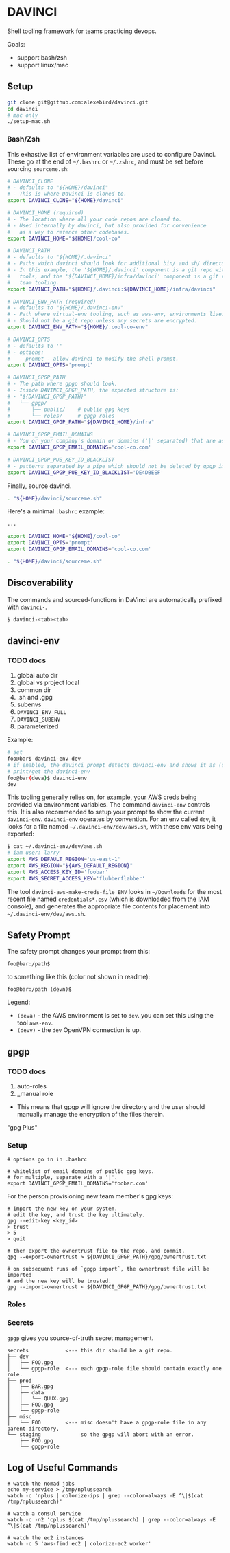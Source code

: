 DAVINCI
======

Shell tooling framework for teams practicing devops.

Goals:

- support bash/zsh
- support linux/mac

Setup
-----

```bash
git clone git@github.com:alexebird/davinci.git
cd davinci
# mac only
./setup-mac.sh
```

### Bash/Zsh

This exhastive list of environment variables are used to configure
Davinci. These go at the end of `~/.bashrc` or `~/.zshrc`, and must
be set before sourcing `sourceme.sh`:

```bash
# DAVINCI_CLONE
# - defaults to "${HOME}/davinci"
# - This is where Davinci is cloned to.
export DAVINCI_CLONE="${HOME}/davinci"
```

```bash
# DAVINCI_HOME (required)
# - The location where all your code repos are cloned to.
# - Used internally by davinci, but also provided for convenience
#   as a way to refence other codebases.
export DAVINCI_HOME="${HOME}/cool-co"
```

```bash
# DAVINCI_PATH
# - defaults to "${HOME}/.davinci"
# - Paths which davinci should look for additional bin/ and sh/ directories.
# - In this example, the '${HOME}/.davinci' component is a git repo with personal
#   tools, and the '${DAVINCI_HOME}/infra/davinci' component is a git repo with
#   team tooling.
export DAVINCI_PATH="${HOME}/.davinci:${DAVINCI_HOME}/infra/davinci"
```

```bash
# DAVINCI_ENV_PATH (required)
# - defaults to "${HOME}/.davinci-env"
# - Path where virtual-env tooling, such as aws-env, environments live.
# - Should not be a git repo unless any secrets are encrypted.
export DAVINCI_ENV_PATH="${HOME}/.cool-co-env"
```

```bash
# DAVINCI_OPTS
# - defaults to ''
# - options:
#   - prompt - allow davinci to modify the shell prompt.
export DAVINCI_OPTS='prompt'
```

```bash
# DAVINCI_GPGP_PATH
# - The path where gpgp should look.
# - Inside DAVINCI_GPGP_PATH, the expected structure is:
# - "${DAVINCI_GPGP_PATH}"
#   └── gpgp/
#       ├── public/    # public gpg keys
#       └── roles/     # gpgp roles
export DAVINCI_GPGP_PATH="${DAVINCI_HOME}/infra"
```

```bash
# DAVINCI_GPGP_EMAIL_DOMAINS
# - You or your company's domain or domains ('|' separated) that are associated with gpg public keys.
export DAVINCI_GPGP_EMAIL_DOMAINS='cool-co.com'
```

```bash
# DAVINCI_GPGP_PUB_KEY_ID_BLACKLIST
# - patterns separated by a pipe which should not be deleted by gpgp import
export DAVINCI_GPGP_PUB_KEY_ID_BLACKLIST='DE4DBEEF'
```

Finally, source davinci.

```bash
. "${HOME}/davinci/sourceme.sh"
```

Here's a minimal `.bashrc` example:

```bash
...

export DAVINCI_HOME="${HOME}/cool-co"
export DAVINCI_OPTS='prompt'
export DAVINCI_GPGP_EMAIL_DOMAINS='cool-co.com'

. "${HOME}/davinci/sourceme.sh"

```

Discoverability
---------------

The commands and sourced-functions in DaVinci are automatically prefixed with `davinci-`.

```bash
$ davinci-<tab><tab>
```

davinci-env
-----------

### TODO docs

1. global auto dir
1. global vs project local
  1. common dir
1. .sh and .gpg
1. subenvs
  1. `DAVINCI_ENV_FULL`
  1. `DAVINCI_SUBENV`
1. parameterized

Example:

```bash
# set
foo@bar$ davinci-env dev
# if enabled, the davinci prompt detects davinci-env and shows it as (deva) (with the a in colored)
# print/get the davinci-env
foo@bar(deva)$ davinci-env
dev
```

This tooling generally relies on, for example, your AWS creds being provided
via environment variables. The command `davinci-env` controls this. It is also
recommended to setup your prompt to show the current `davinci-env`.
`davinci-env` operates by convention.  For an env called `dev`, it looks for a
file named `~/.davinci-env/dev/aws.sh`, with these env vars being exported:

```bash
$ cat ~/.davinci-env/dev/aws.sh
# iam user: larry
export AWS_DEFAULT_REGION='us-east-1'
export AWS_REGION="${AWS_DEFAULT_REGION}"
export AWS_ACCESS_KEY_ID='foobar'
export AWS_SECRET_ACCESS_KEY='flubberflabber'
```

The tool `davinci-aws-make-creds-file ENV` looks in `~/Downloads` for the most recent
file named `credentials*.csv` (which is downloaded from the IAM console), and generates
the appropriate file contents for placement into `~/.davinci-env/dev/aws.sh`.

Safety Prompt
-------------

The safety prompt changes your prompt from this:

```
foo@bar:/path$
```

to something like this (color not shown in readme):

```
foo@bar:/path (devn)$
```

Legend:

- `(deva)` - the AWS environment is set to `dev`. you can set this using the tool `aws-env`.
- `(devv)` - the `dev` OpenVPN connection is up.

gpgp
----

### TODO docs

1. auto-roles
1. \_manual role
  - This means that gpgp will ignore the directory and the user should manually manage the encryption of the files therein.

"gpg Plus"

### Setup

```
# options go in in .bashrc

# whitelist of email domains of public gpg keys.
# for multiple, separate with a '|'.
export DAVINCI_GPGP_EMAIL_DOMAINS='foobar.com'
```

For the person provisioning new team member's gpg keys:

```
# import the new key on your system.
# edit the key, and trust the key ultimately.
gpg --edit-key <key_id>
> trust
> 5
> quit

# then export the ownertrust file to the repo, and commit.
gpg --export-ownertrust > ${DAVINCI_GPGP_PATH}/gpg/ownertrust.txt

# on subsequent runs of `gpgp import`, the ownertrust file will be imported
# and the new key will be trusted.
gpg --import-ownertrust < ${DAVINCI_GPGP_PATH}/gpg/ownertrust.txt
```

### Roles

### Secrets

`gpgp` gives you source-of-truth secret management.

```
secrets            <--- this dir should be a git repo.
├── dev
│   ├── FOO.gpg
│   └── gpgp-role  <--- each gpgp-role file should contain exactly one role.
├── prod
│   ├── BAR.gpg
│   ├── data
│   │   └── QUUX.gpg
│   ├── FOO.gpg
│   └── gpgp-role
├── misc
│   └── FOO        <--- misc doesn't have a gpgp-role file in any parent directory,
└── staging             so the gpgp will abort with an error.
    ├── FOO.gpg
    └── gpgp-role
```


Log of Useful Commands
----------------------

```
# watch the nomad jobs
echo my-service > /tmp/nplussearch
watch -c 'nplus | colorize-ips | grep --color=always -E ^\|$(cat /tmp/nplussearch)'

# watch a consul service
watch -c -n2 'cplus $(cat /tmp/nplussearch) | grep --color=always -E ^\|$(cat /tmp/nplussearch)'

# watch the ec2 instances
watch -c 5 'aws-find ec2 | colorize-ec2 worker'
```
